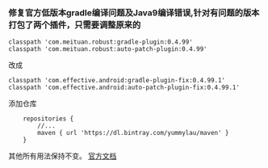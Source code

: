 ### 修复官方低版本gradle编译问题及Java9编译错误,针对有问题的版本打包了两个插件，只需要调整原来的
```
classpath 'com.meituan.robust:gradle-plugin:0.4.99'
classpath 'com.meituan.robust:auto-patch-plugin:0.4.99'
```

改成

```
classpath 'com.effective.android:gradle-plugin-fix:0.4.99.1'
classpath 'com.effective.android:auto-patch-plugin-fix:0.4.99.1'
```

添加仓库

```
    repositories {
        //...
        maven { url 'https://dl.bintray.com/yummylau/maven' }
    }
```
其他所有用法保持不变。
[官方文档](https://github.com/Meituan-Dianping/Robust/blob/master/README-zh.md)
